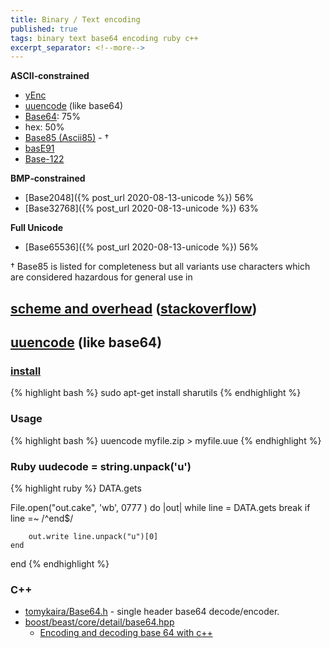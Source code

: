 ```yaml
---
title: Binary / Text encoding
published: true
tags: binary text base64 encoding ruby c++
excerpt_separator: <!--more-->
---
```

**ASCII‑constrained**
- [yEnc](https://en.wikipedia.org/wiki/YEnc)
- [uuencode](https://en.wikipedia.org/wiki/Uuencode) (like base64)
- [Base64](https://en.wikipedia.org/wiki/Base64): 75%
- hex: 50%
- [Base85 (Ascii85)](https://en.wikipedia.org/wiki/Ascii85) - †
- [basE91](http://base91.sourceforge.net/)
- [Base-122](https://github.com/kevinAlbs/Base122)

**BMP‑constrained**
- [Base2048]({% post_url 2020-08-13-unicode %})  56%
- [Base32768]({% post_url 2020-08-13-unicode %})  63%

**Full Unicode**
- [Base65536]({% post_url 2020-08-13-unicode %}) 56%

<!--more-->
† Base85 is listed for completeness but all variants use characters which are considered hazardous for general use in 

## [scheme and overhead](https://en.wikipedia.org/wiki/Binary-to-text_encoding) ([stackoverflow](https://stackoverflow.com/a/971501/51386))

## [uuencode](https://en.wikipedia.org/wiki/Uuencode) (like base64)

### [install](https://askubuntu.com/questions/232440/how-do-i-install-uudecode#232444)
{% highlight bash %}
sudo apt-get install sharutils
{% endhighlight %}

### Usage
{% highlight bash %}
uuencode myfile.zip <filename> > myfile.uue
{% endhighlight %}

### Ruby uudecode = string.unpack('u')
{% highlight ruby %}
DATA.gets

File.open("out.cake", 'wb', 0777 ) do |out|
	while line = DATA.gets
    	break if line =~ /^end$/

    	out.write line.unpack("u")[0]
	end
end
{% endhighlight %}

### C++ 
- [tomykaira/Base64.h](https://gist.github.com/tomykaira/f0fd86b6c73063283afe550bc5d77594) - single header base64 decode/encoder. 
- [boost/beast/core/detail/base64.hpp](https://www.boost.org/doc/libs/1_74_0/boost/beast/core/detail/base64.ipp)
  - [Encoding and decoding base 64 with c++](https://renenyffenegger.ch/notes/development/Base64/Encoding-and-decoding-base-64-with-cpp/)